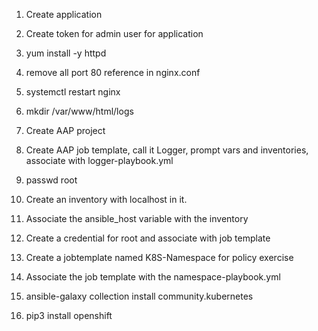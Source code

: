 1. Create application
2. Create token for admin user for application
3. yum install -y httpd
4. remove all port 80 reference in nginx.conf
5. systemctl restart nginx
6. mkdir /var/www/html/logs
7. Create AAP project
8. Create AAP job template, call it Logger, prompt vars and inventories, associate with logger-playbook.yml
9. passwd root
10. Create an inventory with localhost in it.
11. Associate the ansible_host variable with the inventory
12. Create a credential for root and associate with job template


13. Create a jobtemplate named K8S-Namespace for policy exercise
14. Associate the job template with the namespace-playbook.yml
15. ansible-galaxy collection install community.kubernetes
16. pip3 install openshift
